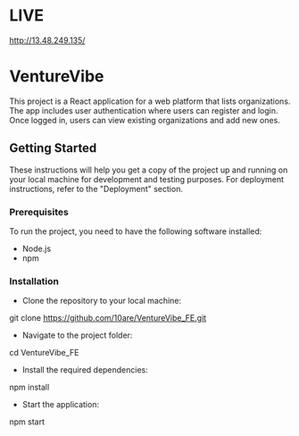 # LIVE 

<http://13.48.249.135/>

# VentureVibe

This project is a React application for a web platform that lists organizations. The app includes user authentication where users can register and login. Once logged in, users can view existing organizations and add new ones.

## Getting Started

These instructions will help you get a copy of the project up and running on your local machine for development and testing purposes. For deployment instructions, refer to the "Deployment" section.

### Prerequisites

To run the project, you need to have the following software installed:

- Node.js
- npm

### Installation

-  Clone the repository to your local machine:

git clone https://github.com/10are/VentureVibe_FE.git

- Navigate to the project folder:

cd  VentureVibe_FE

- Install the required dependencies:

npm install


- Start the application:

npm start




